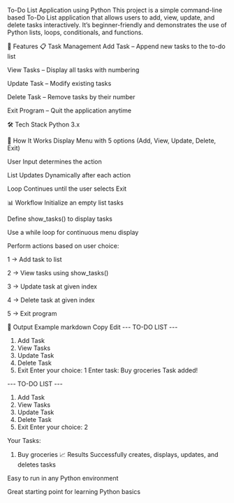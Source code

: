 To-Do List Application using Python
This project is a simple command-line based To-Do List application that allows users to add, view, update, and delete tasks interactively.
It’s beginner-friendly and demonstrates the use of Python lists, loops, conditionals, and functions.

🚀 Features
📋 Task Management
Add Task – Append new tasks to the to-do list

View Tasks – Display all tasks with numbering

Update Task – Modify existing tasks

Delete Task – Remove tasks by their number

Exit Program – Quit the application anytime

🛠 Tech Stack
Python 3.x

📂 How It Works
Display Menu with 5 options (Add, View, Update, Delete, Exit)

User Input determines the action

List Updates Dynamically after each action

Loop Continues until the user selects Exit

📊 Workflow
Initialize an empty list tasks

Define show_tasks() to display tasks

Use a while loop for continuous menu display

Perform actions based on user choice:

1 → Add task to list

2 → View tasks using show_tasks()

3 → Update task at given index

4 → Delete task at given index

5 → Exit program

📌 Output Example
markdown
Copy
Edit
--- TO-DO LIST ---
1. Add Task
2. View Tasks
3. Update Task
4. Delete Task
5. Exit
Enter your choice: 1
Enter task: Buy groceries
Task added!

--- TO-DO LIST ---
1. Add Task
2. View Tasks
3. Update Task
4. Delete Task
5. Exit
Enter your choice: 2

Your Tasks:
1. Buy groceries
📈 Results
Successfully creates, displays, updates, and deletes tasks

Easy to run in any Python environment

Great starting point for learning Python basics
